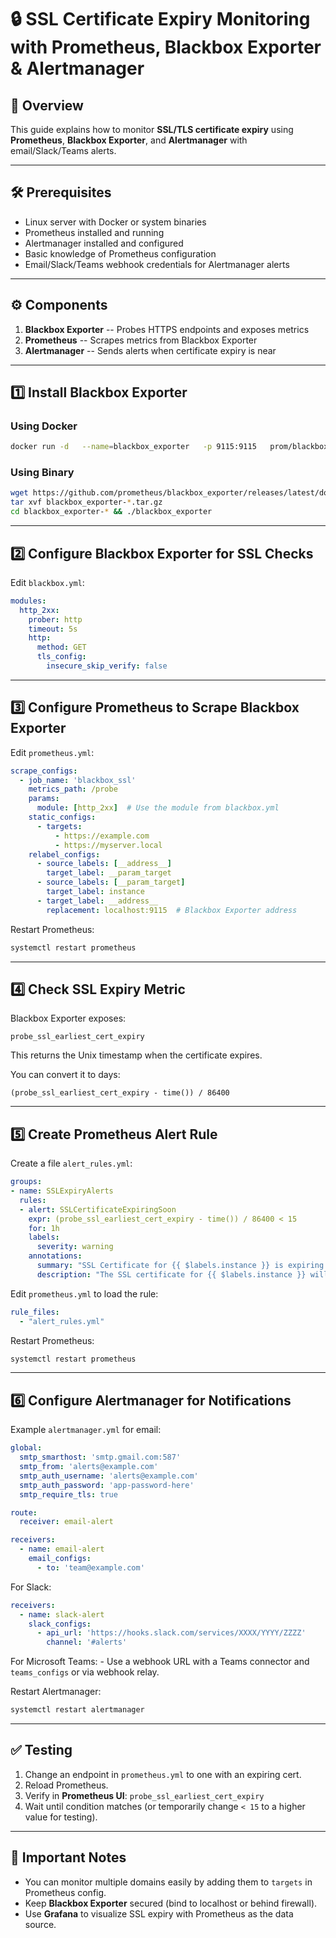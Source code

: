 # 🔒 SSL Certificate Expiry Monitoring with Prometheus, Blackbox Exporter & Alertmanager

## 📌 Overview

This guide explains how to monitor **SSL/TLS certificate expiry** using
**Prometheus**, **Blackbox Exporter**, and **Alertmanager** with
email/Slack/Teams alerts.

------------------------------------------------------------------------

## 🛠 Prerequisites

-   Linux server with Docker or system binaries
-   Prometheus installed and running
-   Alertmanager installed and configured
-   Basic knowledge of Prometheus configuration
-   Email/Slack/Teams webhook credentials for Alertmanager alerts

------------------------------------------------------------------------

## ⚙ Components

1.  **Blackbox Exporter** -- Probes HTTPS endpoints and exposes metrics
2.  **Prometheus** -- Scrapes metrics from Blackbox Exporter
3.  **Alertmanager** -- Sends alerts when certificate expiry is near

------------------------------------------------------------------------

## 1️⃣ Install Blackbox Exporter

### Using Docker

``` bash
docker run -d   --name=blackbox_exporter   -p 9115:9115   prom/blackbox-exporter
```

### Using Binary

``` bash
wget https://github.com/prometheus/blackbox_exporter/releases/latest/download/blackbox_exporter-*.tar.gz
tar xvf blackbox_exporter-*.tar.gz
cd blackbox_exporter-* && ./blackbox_exporter
```

------------------------------------------------------------------------

## 2️⃣ Configure Blackbox Exporter for SSL Checks

Edit `blackbox.yml`:

``` yaml
modules:
  http_2xx:
    prober: http
    timeout: 5s
    http:
      method: GET
      tls_config:
        insecure_skip_verify: false
```

------------------------------------------------------------------------

## 3️⃣ Configure Prometheus to Scrape Blackbox Exporter

Edit `prometheus.yml`:

``` yaml
scrape_configs:
  - job_name: 'blackbox_ssl'
    metrics_path: /probe
    params:
      module: [http_2xx]  # Use the module from blackbox.yml
    static_configs:
      - targets:
          - https://example.com
          - https://myserver.local
    relabel_configs:
      - source_labels: [__address__]
        target_label: __param_target
      - source_labels: [__param_target]
        target_label: instance
      - target_label: __address__
        replacement: localhost:9115  # Blackbox Exporter address
```

Restart Prometheus:

``` bash
systemctl restart prometheus
```

------------------------------------------------------------------------

## 4️⃣ Check SSL Expiry Metric

Blackbox Exporter exposes:

    probe_ssl_earliest_cert_expiry

This returns the Unix timestamp when the certificate expires.

You can convert it to days:

``` promql
(probe_ssl_earliest_cert_expiry - time()) / 86400
```

------------------------------------------------------------------------

## 5️⃣ Create Prometheus Alert Rule

Create a file `alert_rules.yml`:

``` yaml
groups:
- name: SSLExpiryAlerts
  rules:
  - alert: SSLCertificateExpiringSoon
    expr: (probe_ssl_earliest_cert_expiry - time()) / 86400 < 15
    for: 1h
    labels:
      severity: warning
    annotations:
      summary: "SSL Certificate for {{ $labels.instance }} is expiring soon"
      description: "The SSL certificate for {{ $labels.instance }} will expire in less than 15 days."
```

Edit `prometheus.yml` to load the rule:

``` yaml
rule_files:
  - "alert_rules.yml"
```

Restart Prometheus:

``` bash
systemctl restart prometheus
```

------------------------------------------------------------------------

## 6️⃣ Configure Alertmanager for Notifications

Example `alertmanager.yml` for email:

``` yaml
global:
  smtp_smarthost: 'smtp.gmail.com:587'
  smtp_from: 'alerts@example.com'
  smtp_auth_username: 'alerts@example.com'
  smtp_auth_password: 'app-password-here'
  smtp_require_tls: true

route:
  receiver: email-alert

receivers:
  - name: email-alert
    email_configs:
      - to: 'team@example.com'
```

For Slack:

``` yaml
receivers:
  - name: slack-alert
    slack_configs:
      - api_url: 'https://hooks.slack.com/services/XXXX/YYYY/ZZZZ'
        channel: '#alerts'
```

For Microsoft Teams: - Use a webhook URL with a Teams connector and
`teams_configs` or via webhook relay.

Restart Alertmanager:

``` bash
systemctl restart alertmanager
```

------------------------------------------------------------------------

## ✅ Testing

1.  Change an endpoint in `prometheus.yml` to one with an expiring cert.
2.  Reload Prometheus.
3.  Verify in **Prometheus UI**: `probe_ssl_earliest_cert_expiry`
4.  Wait until condition matches (or temporarily change `< 15` to a
    higher value for testing).

------------------------------------------------------------------------

## 📌 Important Notes

-   You can monitor multiple domains easily by adding them to `targets`
    in Prometheus config.
-   Keep **Blackbox Exporter** secured (bind to localhost or behind
    firewall).
-   Use **Grafana** to visualize SSL expiry with Prometheus as the data
    source.
